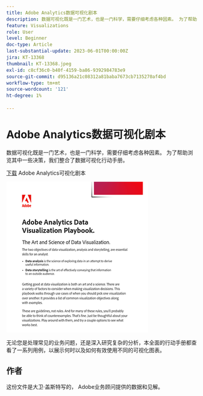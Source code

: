 ```yaml
---
title: Adobe Analytics数据可视化剧本
description: 数据可视化既是一门艺术，也是一门科学，需要仔细考虑各种因素。 为了帮助浏览其中一些决策，我们整合了数据可视化行动手册。
feature: Visualizations
role: User
level: Beginner
doc-type: Article
last-substantial-update: 2023-06-01T00:00:00Z
jira: KT-13368
thumbnail: KT-13368.jpeg
exl-id: c8cf36c0-b40f-4159-ba86-9392984783e9
source-git-commit: d95136a21c08312a81baba7673cb7135270af4bd
workflow-type: tm+mt
source-wordcount: '121'
ht-degree: 1%

---
```


# Adobe Analytics数据可视化剧本

数据可视化既是一门艺术，也是一门科学，需要仔细考虑各种因素。 为了帮助浏览其中一些决策，我们整合了数据可视化行动手册。


[下载](assets/adobe-analytics-data-visualization-playbook.pdf) Adobe Analytics可视化剧本

[![行动手册](assets/data-visualization-playbook-image.png)](assets/adobe-analytics-data-visualization-playbook.pdf)

无论您是处理常见的业务问题，还是深入研究复杂的分析，本全面的行动手册都查看了一系列用例，以展示何时以及如何有效使用不同的可视化图表。

## 作者

这份文件是大卫·盖斯特写的，
Adobe业务顾问提供的数据和见解。
